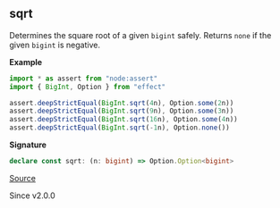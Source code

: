 ## sqrt

Determines the square root of a given `bigint` safely. Returns `none` if the given `bigint` is negative.

**Example**

```ts
import * as assert from "node:assert"
import { BigInt, Option } from "effect"

assert.deepStrictEqual(BigInt.sqrt(4n), Option.some(2n))
assert.deepStrictEqual(BigInt.sqrt(9n), Option.some(3n))
assert.deepStrictEqual(BigInt.sqrt(16n), Option.some(4n))
assert.deepStrictEqual(BigInt.sqrt(-1n), Option.none())
```

**Signature**

```ts
declare const sqrt: (n: bigint) => Option.Option<bigint>
```

[Source](https://github.com/Effect-TS/effect/tree/main/packages/effect/src/BigInt.ts#L504)

Since v2.0.0